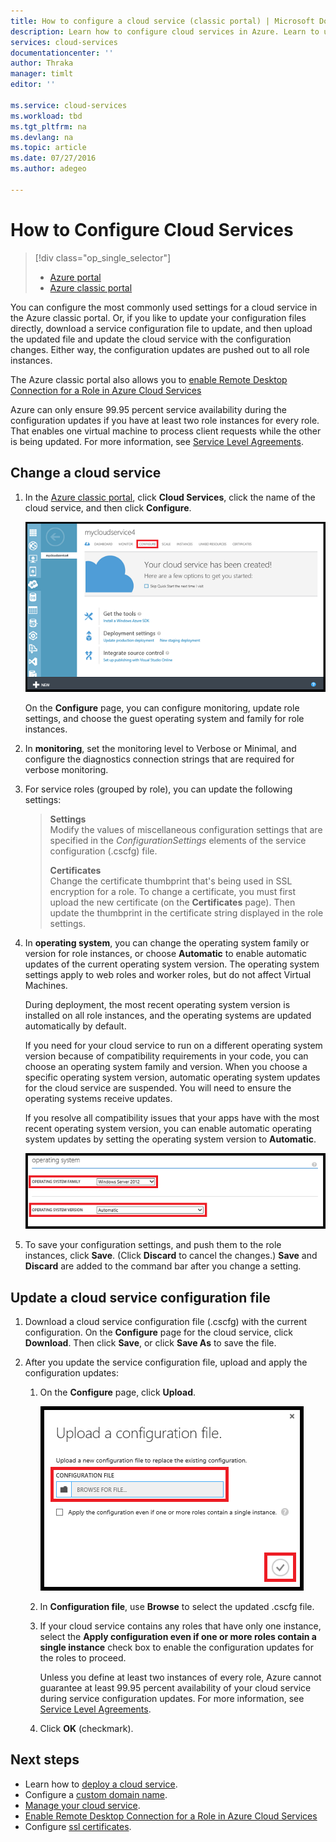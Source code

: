 ```yaml
---
title: How to configure a cloud service (classic portal) | Microsoft Docs
description: Learn how to configure cloud services in Azure. Learn to update the cloud service configuration and configure remote access to role instances.
services: cloud-services
documentationcenter: ''
author: Thraka
manager: timlt
editor: ''

ms.service: cloud-services
ms.workload: tbd
ms.tgt_pltfrm: na
ms.devlang: na
ms.topic: article
ms.date: 07/27/2016
ms.author: adegeo

---
```

# How to Configure Cloud Services
> [!div class="op_single_selector"]
> * [Azure portal](cloud-services-how-to-configure-portal.md)
> * [Azure classic portal](cloud-services-how-to-configure.md)
> 
> 

You can configure the most commonly used settings for a cloud service in the Azure classic portal. Or, if you like to update your configuration files directly, download a service configuration file to update, and then upload the updated file and update the cloud service with the configuration changes. Either way, the configuration updates are pushed out to all role instances.

The Azure classic portal also allows you to [enable Remote Desktop Connection for a Role in Azure Cloud Services](cloud-services-role-enable-remote-desktop.md)

Azure can only ensure 99.95 percent service availability during the configuration updates if you have at least two role instances for every role. That enables one virtual machine to process client requests while the other is being updated. For more information, see [Service Level Agreements](https://azure.microsoft.com/support/legal/sla/).

## Change a cloud service
1. In the [Azure classic portal](http://manage.windowsazure.com/), click **Cloud Services**, click the name of the cloud service, and then click **Configure**.
   
    ![Configuration Page](./media/cloud-services-how-to-configure/CloudServices_ConfigurePage1.png)
   
    On the **Configure** page, you can configure monitoring, update role settings, and choose the guest operating system and family for role instances. 
2. In **monitoring**, set the monitoring level to Verbose or Minimal, and configure the diagnostics connection strings that are required for verbose monitoring.
3. For service roles (grouped by role), you can update the following settings:
   
   > **Settings**  
   > Modify the values of miscellaneous configuration settings that are specified in the *ConfigurationSettings* elements of the service configuration (.cscfg) file.
   > 
   > **Certificates**  
   > Change the certificate thumbprint that's being used in SSL encryption for a role. To change a certificate, you must first upload the new certificate (on the **Certificates** page). Then update the thumbprint in the certificate string displayed in the role settings.
   > 
   > 
4. In **operating system**, you can change the operating system family or version for role instances, or choose **Automatic** to enable automatic updates of the current operating system version. The operating system settings apply to web roles and worker roles, but do not affect Virtual Machines.
   
    During deployment, the most recent operating system version is installed on all role instances, and the operating systems are updated automatically by default. 
   
    If you need for your cloud service to run on a different operating system version because of compatibility requirements in your code, you can choose an operating system family and version. When you choose a specific operating system version, automatic operating system updates for the cloud service are suspended. You will need to ensure the operating systems receive updates.
   
    If you resolve all compatibility issues that your apps have with the most recent operating system version, you can enable automatic operating system updates by setting the operating system version to **Automatic**. 
   
    ![OS Settings](./media/cloud-services-how-to-configure/CloudServices_ConfigurePage_OSSettings.png)
5. To save your configuration settings, and push them to the role instances, click **Save**. (Click **Discard** to cancel the changes.) **Save** and **Discard** are added to the command bar after you change a setting.

## Update a cloud service configuration file
1. Download a cloud service configuration file (.cscfg) with the current configuration. On the **Configure** page for the cloud service, click **Download**. Then click **Save**, or click **Save As** to save the file.
2. After you update the service configuration file, upload and apply the configuration updates:
   
   1. On the **Configure** page, click **Upload**.
      
       ![Upload Configuration](./media/cloud-services-how-to-configure/CloudServices_UploadConfigFile.png)
   2. In **Configuration file**, use **Browse** to select the updated .cscfg file.
   3. If your cloud service contains any roles that have only one instance, select the **Apply configuration even if one or more roles contain a single instance** check box to enable the configuration updates for the roles to proceed.
      
       Unless you define at least two instances of every role, Azure cannot guarantee at least 99.95 percent availability of your cloud service during service configuration updates. For more information, see [Service Level Agreements](https://azure.microsoft.com/support/legal/sla/).
   4. Click **OK** (checkmark). 

## Next steps
* Learn how to [deploy a cloud service](cloud-services-how-to-create-deploy.md).
* Configure a [custom domain name](cloud-services-custom-domain-name.md).
* [Manage your cloud service](cloud-services-how-to-manage.md).
* [Enable Remote Desktop Connection for a Role in Azure Cloud Services](cloud-services-role-enable-remote-desktop.md)
* Configure [ssl certificates](cloud-services-configure-ssl-certificate.md).

